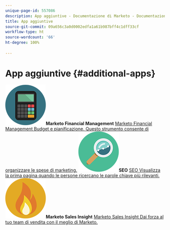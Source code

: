 ```yaml
---
unique-page-id: 557086
description: App aggiuntive - Documentazione di Marketo - Documentazione del prodotto
title: App aggiuntive
source-git-commit: 09a656c3a0d0002edfa1a61b987bff4c1dff33cf
workflow-type: ht
source-wordcount: '66'
ht-degree: 100%

---
```



# App aggiuntive {#additional-apps}

**![Marketo Financial Management](assets/office-09.png)Marketo Financial Management** [Marketo Financial Management Budget e pianificazione. Questo strumento consente di organizzare le spese di marketing.](https://docs.marketo.com/display/DOCS/Marketo+Financial+Management)     **![SEO](assets/seo-15.png)SEO** [SEO Visualizza la prima pagina quando le persone ricercano le parole chiave più rilevanti.](https://docs.marketo.com/display/DOCS/SEO)     **![Marketo Sales Insight](assets/alerts-10.png)Marketo Sales Insight** [Marketo Sales Insight Dai forza al tuo team di vendita con il meglio di Marketo.](https://docs.marketo.com/display/DOCS/Marketo+Sales+Insight)
